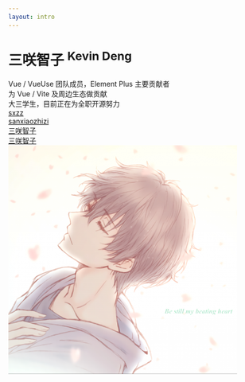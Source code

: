 ```yaml
---
layout: intro
---
```


# 三咲智子 <sup text-6 opacity-80>Kevin Deng</sup>

<div class="leading-8 opacity-80">
Vue / VueUse 团队成员，Element Plus 主要贡献者 <br>
为 Vue / Vite 及周边生态做贡献 <br>
大三学生，目前正在为全职开源努力
</div>

<div my-10 w-max grid="~ cols-[40px_1fr] gap-y4" items-center justify-center>
  <div i-ri-github-line op50 ma text-xl/>
  <div><a href="https://github.com/sxzz" target="_blank">sxzz</a></div>
  <div i-ri-twitter-line op50 ma text-xl/>
  <div><a href="https://twitter.com/sanxiaozhizi" target="_blank">sanxiaozhizi</a></div>
  <div i-ri-bilibili-line op50 ma text-xl/>
  <div><a href="https://space.bilibili.com/24679024" target="_blank">三咲智子</a></div>
  <div i-ri-zhihu-line op50 ma text-xl/>
  <div><a href="https://www.zhihu.com/people/sanxiaozhizi" target="_blank">三咲智子</a></div>
</div>

<img src="https://raw.githubusercontent.com/sxzz/static/main/avatar.png" rounded-full w-40 abs-tr mt-16 mr-12/>

<div h-20>

</div>

<!-- 
- 首先，简单做一下自我介绍，我的网名叫三咲智子，或者也可以叫我英文名 Kevin

- 目前是 Vue 和 VueUse 的团队成员
  
- 同时也是 Element Plus 的主要贡献者之一。

- 在 Vue 团队主要关注一些编译器方面的工作。

- 现在是大三的学生，正在朝着全职开源的方向努力

- 我 GitHub ID 是 三咲智子 的首拼，sxzz，也可以通过以下的平台找到我
-->
